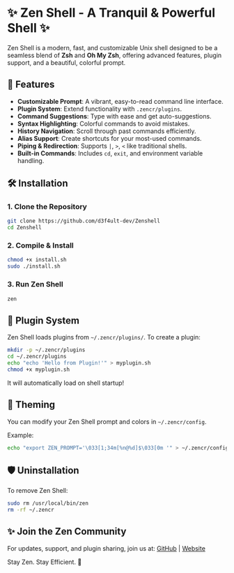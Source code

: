 # ✨ Zen Shell - A Tranquil & Powerful Shell ✨

Zen Shell is a modern, fast, and customizable Unix shell designed to be a seamless blend of **Zsh** and **Oh My Zsh**, offering advanced features, plugin support, and a beautiful, colorful prompt.

## 💪 Features

- **Customizable Prompt**: A vibrant, easy-to-read command line interface.
- **Plugin System**: Extend functionality with `.zencr/plugins`.
- **Command Suggestions**: Type with ease and get auto-suggestions.
- **Syntax Highlighting**: Colorful commands to avoid mistakes.
- **History Navigation**: Scroll through past commands efficiently.
- **Alias Support**: Create shortcuts for your most-used commands.
- **Piping & Redirection**: Supports `|`, `>`, `<` like traditional shells.
- **Built-in Commands**: Includes `cd`, `exit`, and environment variable handling.

## 🛠️ Installation

### 1. Clone the Repository
```bash
git clone https://github.com/d3f4ult-dev/Zenshell
cd Zenshell
```

### 2. Compile & Install
```bash
chmod +x install.sh
sudo ./install.sh
```

### 3. Run Zen Shell
```bash
zen
```

## 🌟 Plugin System
Zen Shell loads plugins from `~/.zencr/plugins/`. To create a plugin:
```bash
mkdir -p ~/.zencr/plugins
cd ~/.zencr/plugins
echo "echo 'Hello from Plugin!'" > myplugin.sh
chmod +x myplugin.sh
```
It will automatically load on shell startup!

## 🌈 Theming
You can modify your Zen Shell prompt and colors in `~/.zencr/config`.

Example:
```bash
echo "export ZEN_PROMPT='\033[1;34m[%n@%d]$\033[0m '" > ~/.zencr/config
```

## 🛡️ Uninstallation
To remove Zen Shell:
```bash
sudo rm /usr/local/bin/zen
rm -rf ~/.zencr
```

## ✨ Join the Zen Community
For updates, support, and plugin sharing, join us at:
[GitHub](https://github.com/d3f4ult-dev/Zenshell) | [Website](bit.ly/shafiqz)

Stay Zen. Stay Efficient. 🌟

